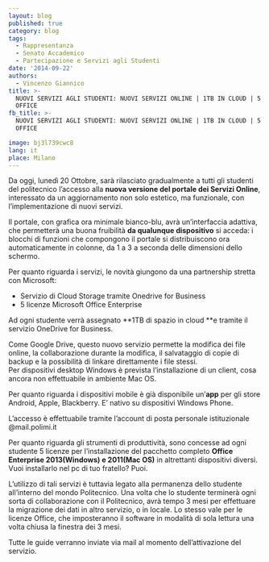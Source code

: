 ```yaml
---
layout: blog
published: true
category: blog
tags:
  - Rappresentanza
  - Senato Accademico
  - Partecipazione e Servizi agli Studenti
date: '2014-09-22'
authors:
  - Vincenzo Giannico
title: >-
  NUOVI SERVIZI AGLI STUDENTI: NUOVI SERVIZI ONLINE | 1TB IN CLOUD | 5 LICENZE
  OFFICE
fb_title: >-
  NUOVI SERVIZI AGLI STUDENTI: NUOVI SERVIZI ONLINE | 1TB IN CLOUD | 5 LICENZE
  OFFICE

image: bj3l739cwc8
lang: it
place: Milano
---
```


Da oggi, lunedì 20 Ottobre, sarà rilasciato gradualmente a tutti gli studenti del politecnico l’accesso alla **nuova versione del portale dei Servizi Online**, interessato da un aggiornamento non solo estetico, ma funzionale, con l’implementazione di nuovi servizi.

Il portale, con grafica ora minimale bianco-blu, avrà un’interfaccia adattiva, che permetterà una buona fruibilità **da qualunque dispositivo** si acceda: i blocchi di funzioni che compongono il portale si distribuiscono ora automaticamente in colonne, da 1 a 3 a seconda delle dimensioni dello schermo.

Per quanto riguarda i servizi, le novità giungono da una partnership stretta con Microsoft:

*   Servizio di Cloud Storage tramite Onedrive for Business
*   5 licenze Microsoft Office Enterprise

Ad ogni studente verrà assegnato **1TB di spazio in cloud **e tramite il servizio OneDrive for Business.

Come Google Drive, questo nuovo servizio permette la modifica dei file online, la collaborazione durante la modifica, il salvataggio di copie di backup e la possibilità di linkare direttamente i file stessi.  
Per dispositivi desktop Windows è prevista l’installazione di un client, cosa ancora non effettuabile in ambiente Mac OS.

Per quanto riguarda i dispositivi mobile è già disponibile un’**app** per gli store Android, Apple, Blackberry. E’ nativo su dispositivi Windows Phone.

L’accesso è effettuabile tramite l’account di posta personale istituzionale @mail.polimi.it

Per quanto riguarda gli strumenti di produttività, sono concesse ad ogni studente 5 licenze per l’installazione del pacchetto completo **Office Enterprise 2013(Windows) e 2011(Mac OS)** in altrettanti dispositivi diversi.   
Vuoi installarlo nel pc di tuo fratello? Puoi. 

L’utilizzo di tali servizi è tuttavia legato alla permanenza dello studente all’interno del mondo Politecnico. Una volta che lo studente terminerà ogni sorta di collaborazione con il Politecnico, avrà tempo 3 mesi per effettuare la migrazione dei dati in altro servizio, o in locale. Lo stesso vale per le licenze Office, che imposteranno il software in modalità di sola lettura una volta chiusa la finestra dei 3 mesi.

Tutte le guide verranno inviate via mail al momento dell’attivazione del servizio.
